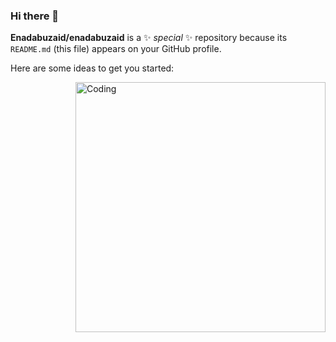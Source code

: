 ### Hi there 👋


**Enadabuzaid/enadabuzaid** is a ✨ _special_ ✨ repository because its `README.md` (this file) appears on your GitHub profile.

Here are some ideas to get you started:

  <img align="right" alt="Coding" width="400" src="https://unsplash.com/photos/turned-on-gray-laptop-computer-XJXWbfSo2f0">

<!--
- 🔭 I’m currently working on ...
- 🌱 I’m currently learning ...
- 👯 I’m looking to collaborate on ...
- 🤔 I’m looking for help with ...
- 💬 Ask me about ...
- 📫 How to reach me: ...
- 😄 Pronouns: ...
- ⚡ Fun fact: ...

-->
